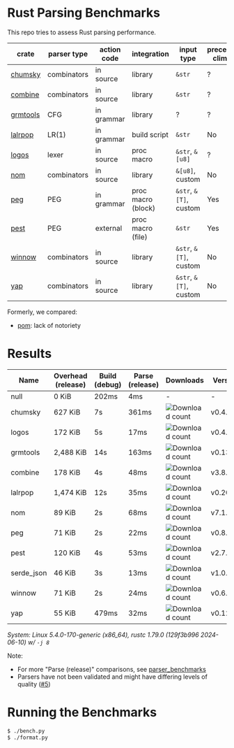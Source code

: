 # Rust Parsing Benchmarks

This repo tries to assess Rust parsing performance.

| crate      | parser type | action code | integration        | input type             | precedence climbing | parameterized rules | streaming input |
|------------|-------------|-------------|--------------------|------------------------|---------------------|---------------------|-----------------|
| [chumsky]  | combinators | in source   | library            | `&str`                 | ?                   | ?                   | ?               |
| [combine]  | combinators | in source   | library            | `&str`                 | ?                   | ?                   | ?               |
| [grmtools] | CFG         | in grammar  | library            | ?                      | ?                   | ?                   | ?               |
| [lalrpop]  | LR(1)       | in grammar  | build script       | `&str`                 | No                  | Yes                 | No              |
| [logos]    | lexer       | in source   | proc macro         | `&str`, `&[u8]`        | ?                   | ?                   | ?               |
| [nom]      | combinators | in source   | library            | `&[u8]`, custom        | No                  | Yes                 | Yes             |
| [peg]      | PEG         | in grammar  | proc macro (block) | `&str`, `&[T]`, custom | Yes                 | Yes                 | No              |
| [pest]     | PEG         | external    | proc macro (file)  | `&str`                 | Yes                 | No                  | No              |
| [winnow]   | combinators | in source   | library            | `&str`, `&[T]`, custom | No                  | Yes                 | Yes             |
| [yap]      | combinators | in source   | library            | `&str`, `&[T]`, custom | No                  | Yes                 | ?               |

Formerly, we compared:
- [pom]: lack of notoriety

# Results

Name | Overhead (release) | Build (debug) | Parse (release) | Downloads | Version
-----|--------------------|---------------|-----------------|-----------|--------
null | 0 KiB | 202ms | 4ms | - | -
chumsky | 627 KiB | 7s | 361ms | ![Download count](https://img.shields.io/crates/dr/ariadne) | v0.4.1
logos | 172 KiB | 5s | 17ms | ![Download count](https://img.shields.io/crates/dr/ariadne) | v0.4.1
grmtools | 2,488 KiB | 14s | 163ms | ![Download count](https://img.shields.io/crates/dr/cfgrammar) | v0.13.7
combine | 178 KiB | 4s | 48ms | ![Download count](https://img.shields.io/crates/dr/combine) | v3.8.1
lalrpop | 1,474 KiB | 12s | 35ms | ![Download count](https://img.shields.io/crates/dr/lalrpop-util) | v0.20.2
nom | 89 KiB | 2s | 68ms | ![Download count](https://img.shields.io/crates/dr/nom) | v7.1.3
peg | 71 KiB | 2s | 22ms | ![Download count](https://img.shields.io/crates/dr/peg) | v0.8.3
pest | 120 KiB | 4s | 53ms | ![Download count](https://img.shields.io/crates/dr/pest) | v2.7.10
serde_json | 46 KiB | 3s | 13ms | ![Download count](https://img.shields.io/crates/dr/serde_json) | v1.0.119
winnow | 71 KiB | 2s | 24ms | ![Download count](https://img.shields.io/crates/dr/winnow) | v0.6.13
yap | 55 KiB | 479ms | 32ms | ![Download count](https://img.shields.io/crates/dr/yap) | v0.12.0

*System: Linux 5.4.0-170-generic (x86_64), rustc 1.79.0 (129f3b996 2024-06-10) w/ `-j 8`*

Note:
- For more "Parse (release)" comparisons, see [parser_benchmarks](https://github.com/rust-bakery/parser_benchmarks)
- Parsers have not been validated and might have differing levels of quality ([#5](https://github.com/epage/parse-benchmarks-rs/issues/5))

# Running the Benchmarks

```bash
$ ./bench.py
$ ./format.py
```

[chumsky]: https://github.com/zesterer/chumsky
[combine]: https://github.com/Marwes/combine
[lalrpop]: https://github.com/lalrpop/lalrpop
[logos]: https://github.com/maciejhirsz/logos
[nom]: https://github.com/geal/nom
[peg]: https://github.com/kevinmehall/rust-peg
[pest]: https://github.com/pest-parser/pest
[pom]: https://github.com/j-f-liu/pom
[winnow]: https://github.com/winnow-rs/winnow
[yap]: https://github.com/jsdw/yap
[yap]: https://github.com/jsdw/yap
[grmtools]: https://crates.io/crates/cfgrammar
